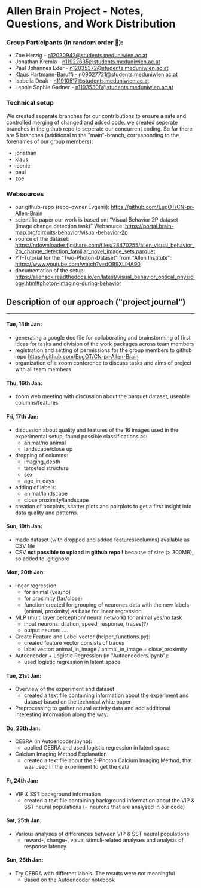 # Allen Brain Project - Notes, Questions, and Work Distribution

### Group Participants (in random order 🙂):
- Zoe Herzig - n12030942@students.meduniwien.ac.at 
- Jonathan Kremla - n11922635@students.meduniwien.ac.at 
- Paul Johannes Eder - n12035372@students.meduniwien.ac.at 
- Klaus Hartmann-Baruffi - n09027721@students.meduniwien.ac.at 
- Isabella Deak - n11910517@students.meduniwien.ac.at 
- Leonie Sophie Gadner - n11935308@students.meduniwien.ac.at 

### Technical setup

We created separate branches for our contributions to ensure a safe and controlled merging of changed and added code.
we created seperate branches in the github repo to seperate our concurrent coding.
So far there are 5 branches (additional to the "main"-branch, corresponding to the forenames of our group members):
- jonathan
- klaus
- leonie
- paul
- zoe 

### Websources
- our github-repo (repo-owner Evgenii): <https://github.com/EugOT/CN-pr-Allen-Brain>
- scientific paper our work is based on: “Visual Behavior 2P dataset (image change detection task)”
 Websource: <https://portal.brain-map.org/circuits-behavior/visual-behavior-2p>
- source of the dataset: <https://ndownloader.figshare.com/files/28470255/allen_visual_behavior_2p_change_detection_familiar_novel_image_sets.parquet>
- YT-Tutorial for the “Two-Photon-Dataset” from "Allen Institute": <https://www.youtube.com/watch?v=dO99XLlHA90>
- documentation of the setup: <https://allensdk.readthedocs.io/en/latest/visual_behavior_optical_physiology.html#photon-imaging-during-behavior>

## Description of our approach ("project journal")
---
#### Tue, 14th Jan:
- generating a google doc file for collaborating and brainstorming of first ideas for tasks and division of the work packages across team members
- registration and setting of permissions for the group members to github repo <https://github.com/EugOT/CN-pr-Allen-Brain>
- organization of a zoom conference to discuss tasks and aims of project with all team members
#### Thu, 16th Jan:
- zoom web meeting with discussion about the parquet dataset, useable columns/features 
#### Fri, 17th Jan:
- discussion about quality and features of the 16 images used in the experimental setup, found possible classifications as:  
   - animal/no animal
   - landscape/close up
- dropping of columns:
    - imaging_depth
    - targeted structure
    - sex
    - age_in_days
- adding of labels:
    - animal/landscape
    - close proximity/landscape
- creation of boxplots, scatter plots and pairplots to get a first insight into data quality and patterns.
#### Sun, 19th Jan:
- made dataset (with dropped and added features/columns) available as CSV file
- CSV **not possible to upload in github repo !** because of size (> 300MB), so added to .gitignore
#### Mon, 20th Jan:
- linear regression:
    - for animal (yes/no)
    - for proximity (far/close)
    - function created for grouping of neurones data with the new labels (animal, proximity) as base for linear regression
- MLP (multi layer perceptron/ neural network) for animal yes/no task
    - input neurons: dilation, speed, response, traces(?)
    - output neuron: ....
- Create Feature and Label vector (helper_functions.py):
    - created feature vector consists of traces 
    - label vector: animal_in_image / animal_in_image + close_proximity
- Autoencoder + Logistic Regression (in "Autoencoders.ipynb"):
    - used logistic regression in latent space
#### Tue, 21st Jan:
- Overview of the experiment and dataset
    - created a text file containing information about the experiment and dataset based on the technical white paper
- Preprocessing to gather neural activity data and add additional interesting information along the way.
#### Do, 23th Jan:
- CEBRA (in Autoencoder.ipynb):
    - applied CEBRA and used logistic regression in latent space
- Calcium Imaging Method Explanation
    - created a text file about the 2-Photon Calcium Imaging Method, that was used in the experiment to get the data
#### Fr, 24th Jan:
- VIP & SST background information
    - created a text file containing background information about the VIP & SST neural populations (= neurons that are analysed in our code)
#### Sat, 25th Jan:
- Various analyses of differences between VIP & SST neural populations
    - reward-, change-, visual stimuli-related analyses and analysis of response latency
#### Sun, 26th Jan:
- Try CEBRA with different labels. The results were not meaningful
    - Based on the Autoencoder notebook